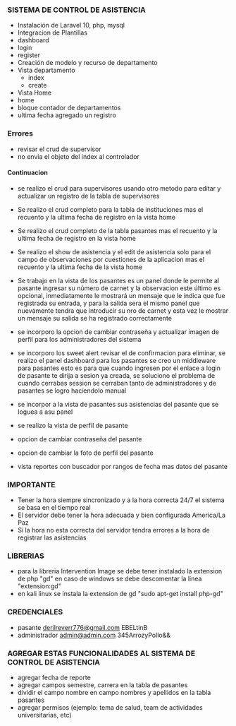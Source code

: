 ### SISTEMA DE CONTROL DE ASISTENCIA
- Instalación de Laravel 10, php, mysql
- Integracion de Plantillas
 - dashboard
 - login
 - register
- Creación de modelo y recurso de departamento
- Vista departamento
  - index
  - create
- Vista Home
 - home
 - bloque contador de departamentos
 - ultima fecha agregado un registro

### Errores

- revisar el crud de supervisor
- no envia el objeto del index al controlador

#### Continuacion

- se realizo el crud para supervisores usando otro metodo para editar y actualizar un registro de la tabla de supervisores

- Se realizo el crud completo para la tabla de instituciones mas el recuento y la ultima fecha de registro en la vista home

- Se realizo el crud completo de la tabla pasantes mas el recuento y la ultima fecha de registro en la vista home

- Se realizo el show de asistencia y el edit de asistencia solo para el campo de observaciones por cuestiones de la aplicacion mas el recuento y la ultima fecha de la vista home

- Se trabajo en la vista de los pasantes es un panel donde le permite al pasante ingresar su número de carnet y la observacion este último es opcional, inmediatamente le mostrará un mensaje que le indica que fue registrada su entrada, y para la salida sera el mismo panel que nuevamente tendra que introducir su nro de carnet y esta vez le mostrar un mensaje su salida se ha registrado correctamente

- se incorporo la opcion de cambiar contraseña y actualizar imagen de perfil para los administradores del sistema

- se incorporo los sweet alert revisar el de confirmacion para eliminar, se realizo el panel dashboard para los pasantes se creo un middleware para pasantes esto es para que cuando ingresen por el enlace a login de pasante te dirija a sesion ya creada, se soluciono el problema de cuando cerrabas session se cerraban tanto de administradores y de pasantes se logro haciendolo manual

- se incorpor a la vista de pasantes sus asistencias del pasante que se loguea a asu panel

- se realizo la vista de perfil de pasante

- opcion de cambiar contraseña del pasante

- opcion de cambiar la foto de perfil del pasante

- vista reportes con buscador por rangos de fecha mas datos del pasante

### IMPORTANTE

- Tener la hora siempre sincronizado y a la hora correcta 24/7 el sistema se basa en el tiempo real
- El servidor debe tener la hora adecuada y bien configurada America/La Paz 
- Si la hora no esta correcta del servidor tendra errores a la hora de registrar las asistencias

### LIBRERIAS
- para la libreria Intervention Image se debe tener instalado la extension de php "gd" en caso de windows se debe descomentar la linea "extension:gd"
- en kali linux se instala la extension de gd "sudo apt-get install php-gd"

### CREDENCIALES

- pasante
derilreverr776@gmail.com
EBELtinB
- administrador
admin@admin.com
345ArrozyPollo&&

### AGREGAR ESTAS FUNCIONALIDADES AL SISTEMA DE CONTROL DE ASISTENCIA

- agregar fecha de reporte
- agregar campos semestre, carrera en la tabla de pasantes
- dividir el campo nombre en campo nombres y apellidos en la tabla pasantes
- agregar permisos (ejemplo: tema de salud, team de actividades universitarias, etc)